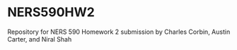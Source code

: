 # NERS590HW2
Repository for NERS 590 Homework 2 submission by Charles Corbin, Austin Carter, and Niral Shah

